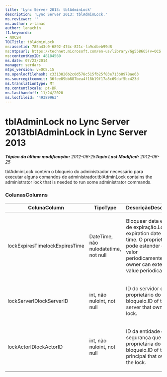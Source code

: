 ```yaml
---
title: 'Lync Server 2013: tblAdminLock'
description: 'Lync Server 2013: tblAdminLock.'
ms.reviewer: ''
ms.author: v-lanac
author: lanachin
f1.keywords:
- NOCSH
TOCTitle: tblAdminLock
ms:assetid: 785a43c0-6892-474c-821c-fa9cdbeb99d8
ms:mtpsurl: https://technet.microsoft.com/en-us/library/Gg558665(v=OCS.15)
ms:contentKeyID: 48184560
ms.date: 07/23/2014
manager: serdars
mtps_version: v=OCS.15
ms.openlocfilehash: c3313826b2c0d578c515fb25f83e713b8978ae63
ms.sourcegitcommit: 36fee89bb887bea4f18b19f17a8c69daf5bc423d
ms.translationtype: MT
ms.contentlocale: pt-BR
ms.lasthandoff: 11/24/2020
ms.locfileid: "49389963"
---
```

# <a name="tbladminlock-in-lync-server-2013"></a><span data-ttu-id="f98da-103">tblAdminLock no Lync Server 2013</span><span class="sxs-lookup"><span data-stu-id="f98da-103">tblAdminLock in Lync Server 2013</span></span>

<div data-xmlns="http://www.w3.org/1999/xhtml">

<div class="topic" data-xmlns="http://www.w3.org/1999/xhtml" data-msxsl="urn:schemas-microsoft-com:xslt" data-cs="https://msdn.microsoft.com/">

<div data-asp="https://msdn2.microsoft.com/asp">



</div>

<div id="mainSection">

<div id="mainBody"><span data-ttu-id="f98da-104">

<span> </span></span><span class="sxs-lookup"><span data-stu-id="f98da-104">

<span> </span></span></span>

<span data-ttu-id="f98da-105">_**Tópico da última modificação:** 2012-06-25_</span><span class="sxs-lookup"><span data-stu-id="f98da-105">_**Topic Last Modified:** 2012-06-25_</span></span>

<span data-ttu-id="f98da-106">tblAdminLock contém o bloqueio do administrador necessário para executar alguns comandos de administrador.</span><span class="sxs-lookup"><span data-stu-id="f98da-106">tblAdminLock contains the administrator lock that is needed to run some administrator commands.</span></span>

### <a name="columns"></a><span data-ttu-id="f98da-107">Colunas</span><span class="sxs-lookup"><span data-stu-id="f98da-107">Columns</span></span>

<table>
<colgroup>
<col style="width: 33%" />
<col style="width: 33%" />
<col style="width: 33%" />
</colgroup>
<thead>
<tr class="header">
<th><span data-ttu-id="f98da-108">Coluna</span><span class="sxs-lookup"><span data-stu-id="f98da-108">Column</span></span></th>
<th><span data-ttu-id="f98da-109">Tipo</span><span class="sxs-lookup"><span data-stu-id="f98da-109">Type</span></span></th>
<th><span data-ttu-id="f98da-110">Descrição</span><span class="sxs-lookup"><span data-stu-id="f98da-110">Description</span></span></th>
</tr>
</thead>
<tbody>
<tr class="odd">
<td><p><span data-ttu-id="f98da-111">lockExpiresTime</span><span class="sxs-lookup"><span data-stu-id="f98da-111">lockExpiresTime</span></span></p></td>
<td><p><span data-ttu-id="f98da-112">DateTime, não nulo</span><span class="sxs-lookup"><span data-stu-id="f98da-112">datetime, not null</span></span></p></td>
<td><p><span data-ttu-id="f98da-113">Bloquear data e hora de expiração.</span><span class="sxs-lookup"><span data-stu-id="f98da-113">Lock expiration date and time.</span></span> <span data-ttu-id="f98da-114">O proprietário pode estender esse valor periodicamente.</span><span class="sxs-lookup"><span data-stu-id="f98da-114">The owner can extend this value periodically.</span></span></p></td>
</tr>
<tr class="even">
<td><p><span data-ttu-id="f98da-115">lockServerID</span><span class="sxs-lookup"><span data-stu-id="f98da-115">lockServerID</span></span></p></td>
<td><p><span data-ttu-id="f98da-116">int, não nulo</span><span class="sxs-lookup"><span data-stu-id="f98da-116">int, not null</span></span></p></td>
<td><p><span data-ttu-id="f98da-117">ID do servidor que é proprietário do bloqueio.</span><span class="sxs-lookup"><span data-stu-id="f98da-117">ID of the server that owns the lock.</span></span></p></td>
</tr>
<tr class="odd">
<td><p><span data-ttu-id="f98da-118">lockActorID</span><span class="sxs-lookup"><span data-stu-id="f98da-118">lockActorID</span></span></p></td>
<td><p><span data-ttu-id="f98da-119">int, não nulo</span><span class="sxs-lookup"><span data-stu-id="f98da-119">int, not null</span></span></p></td>
<td><p><span data-ttu-id="f98da-120">ID da entidade de segurança que é proprietária do bloqueio.</span><span class="sxs-lookup"><span data-stu-id="f98da-120">ID of the principal that owns the lock.</span></span></p></td>
</tr>
</tbody>
</table><span data-ttu-id="f98da-121">


</div>

<span> </span>

</div>

</div>

</span><span class="sxs-lookup"><span data-stu-id="f98da-121">


</div>

<span> </span>

</div>

</div>

</span></span></div>

